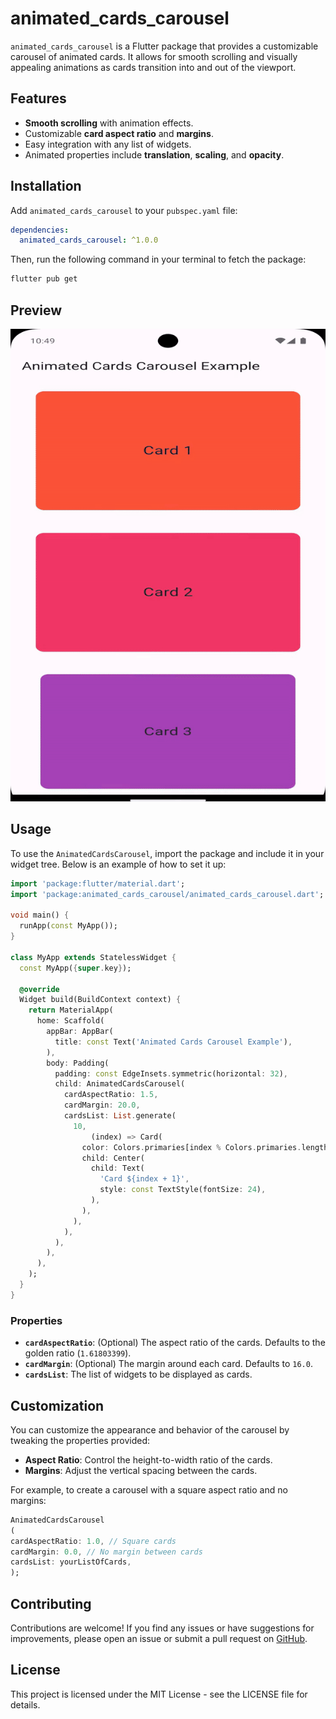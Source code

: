 animated_cards_carousel
=======================

`animated_cards_carousel` is a Flutter package that provides a customizable carousel of animated cards. It allows for smooth scrolling and visually appealing animations as cards transition into and out of the viewport.

Features
--------

-   **Smooth scrolling** with animation effects.
-   Customizable **card aspect ratio** and **margins**.
-   Easy integration with any list of widgets.
-   Animated properties include **translation**, **scaling**, and **opacity**.

Installation
------------

Add `animated_cards_carousel` to your `pubspec.yaml` file:

```yaml
dependencies:
  animated_cards_carousel: ^1.0.0
```
Then, run the following command in your terminal to fetch the package:

```bash
flutter pub get
```

Preview
-----

![Animated Cards Carousel Preview](https://raw.githubusercontent.com/chamodanethra/animated_cards_carousel/main/assets/preview.gif)

Usage
-----

To use the `AnimatedCardsCarousel`, import the package and include it in your widget tree. Below is an example of how to set it up:

```dart
import 'package:flutter/material.dart';
import 'package:animated_cards_carousel/animated_cards_carousel.dart';

void main() {
  runApp(const MyApp());
}

class MyApp extends StatelessWidget {
  const MyApp({super.key});

  @override
  Widget build(BuildContext context) {
    return MaterialApp(
      home: Scaffold(
        appBar: AppBar(
          title: const Text('Animated Cards Carousel Example'),
        ),
        body: Padding(
          padding: const EdgeInsets.symmetric(horizontal: 32),
          child: AnimatedCardsCarousel(
            cardAspectRatio: 1.5,
            cardMargin: 20.0,
            cardsList: List.generate(
              10,
                  (index) => Card(
                color: Colors.primaries[index % Colors.primaries.length],
                child: Center(
                  child: Text(
                    'Card ${index + 1}',
                    style: const TextStyle(fontSize: 24),
                  ),
                ),
              ),
            ),
          ),
        ),
      ),
    );
  }
}
```

### Properties

-   **`cardAspectRatio`**: (Optional) The aspect ratio of the cards. Defaults to the golden ratio (`1.61803399`).
-   **`cardMargin`**: (Optional) The margin around each card. Defaults to `16.0`.
-   **`cardsList`**: The list of widgets to be displayed as cards.

Customization
-------------

You can customize the appearance and behavior of the carousel by tweaking the properties provided:

-   **Aspect Ratio**: Control the height-to-width ratio of the cards.
-   **Margins**: Adjust the vertical spacing between the cards.

For example, to create a carousel with a square aspect ratio and no margins:

```dart
AnimatedCardsCarousel
(
cardAspectRatio: 1.0, // Square cards
cardMargin: 0.0, // No margin between cards
cardsList: yourListOfCards,
);
```

Contributing
------------

Contributions are welcome! If you find any issues or have suggestions for improvements, please open an issue or submit a pull request on [GitHub](https://github.com/chamodanethra/animated_cards_carousel).

License
-------

This project is licensed under the MIT License - see the LICENSE file for details.
